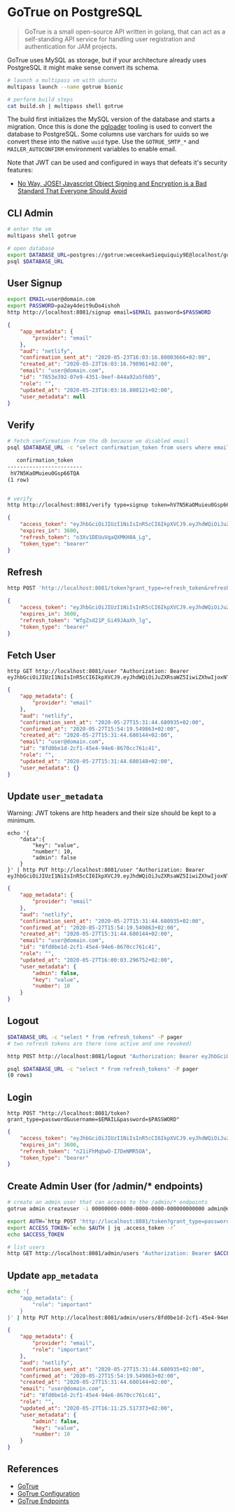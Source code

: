 # GoTrue on PostgreSQL

> GoTrue is a small open-source API written in golang, that can act as a self-standing
> API service for handling user registration and authentication for JAM projects.

GoTrue uses MySQL as storage, but if your architecture already uses PostgreSQL it might
make sense convert its schema.

```bash
# launch a multipass vm with ubuntu
multipass launch --name gotrue bionic

# perform build steps
cat build.sh | multipass shell gotrue
```

The build first initializes the MySQL version of the database and starts a migration.
Once this is done the [pgloader](https://pgloader.io/) tooling is used to convert the database to PostgreSQL.
Some columns use varchars for uuids so we convert these into the native `uuid` type.
Use the `GOTRUE_SMTP_*` and `MAILER_AUTOCONFIRM` environment variables to enable email.

Note that JWT can be used and configured in ways that defeats it's security features:
- [No Way, JOSE! Javascript Object Signing and Encryption is a Bad Standard That Everyone Should Avoid](https://paragonie.com/blog/2017/03/jwt-json-web-tokens-is-bad-standard-that-everyone-should-avoid)

## CLI Admin

```bash
# enter the vm
multipass shell gotrue

# open database
export DATABASE_URL=postgres://gotrue:weceekae5iequiquiy9E@localhost/gotrue
psql $DATABASE_URL
```

## User Signup

```bash
export EMAIL=user@domain.com
export PASSWORD=pa2ay4deit9uDo4ishoh
http http://localhost:8081/signup email=$EMAIL password=$PASSWORD
```

```json
{
    "app_metadata": {
        "provider": "email"
    },
    "aud": "netlify",
    "confirmation_sent_at": "2020-05-23T16:03:16.80003666+02:00",
    "created_at": "2020-05-23T16:03:16.798961+02:00",
    "email": "user@domain.com",
    "id": "7653e392-07e9-4351-9eef-844a92a5f605",
    "role": "",
    "updated_at": "2020-05-23T16:03:16.800121+02:00",
    "user_metadata": null
}
```

## Verify

```bash
# fetch confirmation from the db because we disabled email
psql $DATABASE_URL -c "select confirmation_token from users where email='$EMAIL'"

   confirmation_token
------------------------
 hV7N5KaOMuieu0Gsp66TQA
(1 row)


# verify
http http://localhost:8081/verify type=signup token=hV7N5KaOMuieu0Gsp66TQA
```

```json
{
    "access_token": "eyJhbGciOiJIUzI1NiIsInR5cCI6IkpXVCJ9.eyJhdWQiOiJuZXRsaWZ5IiwiZXhwIjoxNTkwNTkxMjU5LCJzdWIiOiI4ZmQwYmUxZC0yY2YxLTQ1ZTQtOTRlNi04NjcwY2M3NjFjNDEiLCJlbWFpbCI6InVzZXJAZG9tYWluLmNvbSIsImFwcF9tZXRhZGF0YSI6eyJwcm92aWRlciI6ImVtYWlsIn0sInVzZXJfbWV0YWRhdGEiOnt9fQ.jPIPO-YgBzMwLL-ex5w-8JU9am3IDI6k01uhbtNH0ck",
    "expires_in": 3600,
    "refresh_token": "o3Xv1DEUuVqaQXMKH8A_Lg",
    "token_type": "bearer"
}
```

## Refresh

```bash
http POST 'http://localhost:8081/token?grant_type=refresh_token&refresh_token=o3Xv1DEUuVqaQXMKH8A_Lg'
```

```json
{
    "access_token": "eyJhbGciOiJIUzI1NiIsInR5cCI6IkpXVCJ9.eyJhdWQiOiJuZXRsaWZ5IiwiZXhwIjoxNTkwNTkxNDEzLCJzdWIiOiI4ZmQwYmUxZC0yY2YxLTQ1ZTQtOTRlNi04NjcwY2M3NjFjNDEiLCJlbWFpbCI6InVzZXJAZG9tYWluLmNvbSIsImFwcF9tZXRhZGF0YSI6eyJwcm92aWRlciI6ImVtYWlsIn0sInVzZXJfbWV0YWRhdGEiOnt9fQ.BdUZazs_nAQfTMcWSXen2wEBtLZzpLVQxVCwiMJ8MM0",
    "expires_in": 3600,
    "refresh_token": "WfgZsd21P_Gi49JAaXh_lg",
    "token_type": "bearer"
}
```

## Fetch User

```
http GET http://localhost:8081/user "Authorization: Bearer eyJhbGciOiJIUzI1NiIsInR5cCI6IkpXVCJ9.eyJhdWQiOiJuZXRsaWZ5IiwiZXhwIjoxNTkwNTkxNDEzLCJzdWIiOiI4ZmQwYmUxZC0yY2YxLTQ1ZTQtOTRlNi04NjcwY2M3NjFjNDEiLCJlbWFpbCI6InVzZXJAZG9tYWluLmNvbSIsImFwcF9tZXRhZGF0YSI6eyJwcm92aWRlciI6ImVtYWlsIn0sInVzZXJfbWV0YWRhdGEiOnt9fQ.BdUZazs_nAQfTMcWSXen2wEBtLZzpLVQxVCwiMJ8MM0"
```

```json
{
    "app_metadata": {
        "provider": "email"
    },
    "aud": "netlify",
    "confirmation_sent_at": "2020-05-27T15:31:44.680935+02:00",
    "confirmed_at": "2020-05-27T15:54:19.549863+02:00",
    "created_at": "2020-05-27T15:31:44.680144+02:00",
    "email": "user@domain.com",
    "id": "8fd0be1d-2cf1-45e4-94e6-8670cc761c41",
    "role": "",
    "updated_at": "2020-05-27T15:31:44.680148+02:00",
    "user_metadata": {}
}
```

## Update `user_metadata`

Warning: JWT tokens are http headers and their size should be kept to a minimum.

```
echo '{
    "data":{
        "key": "value",
        "number": 10,
        "admin": false
    }
}' | http PUT http://localhost:8081/user "Authorization: Bearer eyJhbGciOiJIUzI1NiIsInR5cCI6IkpXVCJ9.eyJhdWQiOiJuZXRsaWZ5IiwiZXhwIjoxNTkwNTkxNDEzLCJzdWIiOiI4ZmQwYmUxZC0yY2YxLTQ1ZTQtOTRlNi04NjcwY2M3NjFjNDEiLCJlbWFpbCI6InVzZXJAZG9tYWluLmNvbSIsImFwcF9tZXRhZGF0YSI6eyJwcm92aWRlciI6ImVtYWlsIn0sInVzZXJfbWV0YWRhdGEiOnt9fQ.BdUZazs_nAQfTMcWSXen2wEBtLZzpLVQxVCwiMJ8MM0"
```

```json
{
    "app_metadata": {
        "provider": "email"
    },
    "aud": "netlify",
    "confirmation_sent_at": "2020-05-27T15:31:44.680935+02:00",
    "confirmed_at": "2020-05-27T15:54:19.549863+02:00",
    "created_at": "2020-05-27T15:31:44.680144+02:00",
    "email": "user@domain.com",
    "id": "8fd0be1d-2cf1-45e4-94e6-8670cc761c41",
    "role": "",
    "updated_at": "2020-05-27T16:00:03.296752+02:00",
    "user_metadata": {
        "admin": false,
        "key": "value",
        "number": 10
    }
}
```

## Logout

```bash
$DATABASE_URL -c "select * from refresh_tokens" -P pager
# two refresh tokens are there (one active and one revoked)

http POST http://localhost:8081/logout "Authorization: Bearer eyJhbGciOiJIUzI1NiIsInR5cCI6IkpXVCJ9.eyJhdWQiOiJuZXRsaWZ5IiwiZXhwIjoxNTkwNTkxNDEzLCJzdWIiOiI4ZmQwYmUxZC0yY2YxLTQ1ZTQtOTRlNi04NjcwY2M3NjFjNDEiLCJlbWFpbCI6InVzZXJAZG9tYWluLmNvbSIsImFwcF9tZXRhZGF0YSI6eyJwcm92aWRlciI6ImVtYWlsIn0sInVzZXJfbWV0YWRhdGEiOnt9fQ.BdUZazs_nAQfTMcWSXen2wEBtLZzpLVQxVCwiMJ8MM0"

psql $DATABASE_URL -c "select * from refresh_tokens" -P pager
(0 rows)
```

## Login

```
http POST "http://localhost:8081/token?grant_type=password&username=$EMAIL&password=$PASSWORD"
```

```json
{
    "access_token": "eyJhbGciOiJIUzI1NiIsInR5cCI6IkpXVCJ9.eyJhdWQiOiJuZXRsaWZ5IiwiZXhwIjoxNTkwNTkyMDEzLCJzdWIiOiI4ZmQwYmUxZC0yY2YxLTQ1ZTQtOTRlNi04NjcwY2M3NjFjNDEiLCJlbWFpbCI6InVzZXJAZG9tYWluLmNvbSIsImFwcF9tZXRhZGF0YSI6eyJwcm92aWRlciI6ImVtYWlsIn0sInVzZXJfbWV0YWRhdGEiOnsiYWRtaW4iOmZhbHNlLCJrZXkiOiJ2YWx1ZSIsIm51bWJlciI6MTB9fQ.uBEhxR-v4bs9Jad2LCYV9ANXh9WoCYrHsiE3O4Y50Wo",
    "expires_in": 3600,
    "refresh_token": "n21iFhMqbwO-I7DeNMR5OA",
    "token_type": "bearer"
}
```

## Create Admin User (for /admin/* endpoints)

```bash
# create an admin user that can access to the /admin/* endpoints
gotrue admin createuser -i 00000000-0000-0000-0000-000000000000 admin@domain.com pa2ay4deit9uDo4ishoh --admin --confirm
```

```bash
export AUTH=`http POST 'http://localhost:8081/token?grant_type=password&username=admin@domain.com&password=pa2ay4deit9uDo4ishoh'`
export ACCESS_TOKEN=`echo $AUTH | jq .access_token -r`
echo $ACCESS_TOKEN

# list users
http GET http://localhost:8081/admin/users "Authorization: Bearer $ACCESS_TOKEN"
```

## Update `app_metadata`

```bash
echo '{
    "app_metadata": {
        "role": "important"
    }
}' | http PUT http://localhost:8081/admin/users/8fd0be1d-2cf1-45e4-94e6-8670cc761c41 "Authorization: Bearer $ACCESS_TOKEN"
```

```json
{
    "app_metadata": {
        "provider": "email",
        "role": "important"
    },
    "aud": "netlify",
    "confirmation_sent_at": "2020-05-27T15:31:44.680935+02:00",
    "confirmed_at": "2020-05-27T15:54:19.549863+02:00",
    "created_at": "2020-05-27T15:31:44.680144+02:00",
    "email": "user@domain.com",
    "id": "8fd0be1d-2cf1-45e4-94e6-8670cc761c41",
    "role": "",
    "updated_at": "2020-05-27T16:11:25.517373+02:00",
    "user_metadata": {
        "admin": false,
        "key": "value",
        "number": 10
    }
}
```

## References

- [GoTrue](https://github.com/netlify/gotrue)
- [GoTrue Configuration](https://github.com/netlify/gotrue#configuration)
- [GoTrue Endpoints](https://github.com/netlify/gotrue#endpoints)
